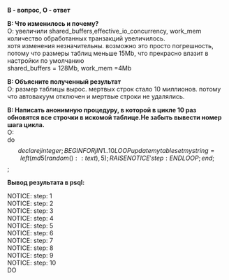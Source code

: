 **В - вопрос, О - ответ**  

**В: Что изменилось и почему?**  
О: увеличили shared_buffers,effective_io_concurrency, work_mem количество обработанных транзакций увеличилось.  
хотя изменения незначительны. возможно это просто погрешность, потому что размеры таблиц меньше 15Mb, что прекрасно влазит в настройки по умолчанию  
shared_buffers = 128Mb, work_mem =4Mb

**В: Объясните полученный результат**  
О: размер таблицы вырос. мертвых строк стало 10 миллионов. потому что автовакуум отключен и мертвые строки не удалялись.  

**В: Написать анонимную процедуру, в которой в цикле 10 раз обновятся все строчки в искомой таблице.Не забыть вывести номер шага цикла.**  
О:  
do  
$$  
declare j integer;  
BEGIN  
	FOR j IN 1..10 LOOP  
		update mytable set mystring = left(md5(random()::text),5);  
		RAISE NOTICE 'step: %', j;  
	END LOOP;  
end;  
$$;  

**Вывод результата в psql:**  

NOTICE:  step: 1  
NOTICE:  step: 2  
NOTICE:  step: 3  
NOTICE:  step: 4  
NOTICE:  step: 5  
NOTICE:  step: 6  
NOTICE:  step: 7  
NOTICE:  step: 8  
NOTICE:  step: 9  
NOTICE:  step: 10  
DO  

